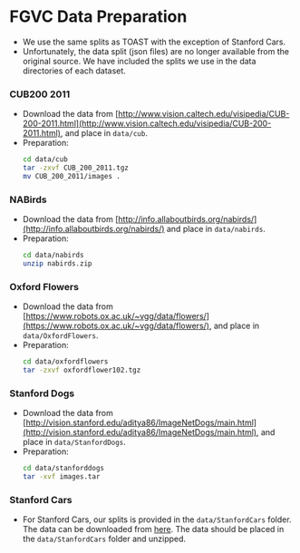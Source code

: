 # FGVC Data Preparation
- We use the same splits as TOAST with the exception of Stanford Cars.
- Unfortunately, the data split (json files) are no longer available from the original source. We have included the splits we use in the data directories of each dataset.

### CUB200 2011
- Download the data from [http://www.vision.caltech.edu/visipedia/CUB-200-2011.html](http://www.vision.caltech.edu/visipedia/CUB-200-2011.html), and place in ```data/cub```.
- Preparation:
  ```sh
  cd data/cub
  tar -zxvf CUB_200_2011.tgz
  mv CUB_200_2011/images .
  ```
### NABirds
- Download the data from [http://info.allaboutbirds.org/nabirds/](http://info.allaboutbirds.org/nabirds/) and place in ```data/nabirds```.
- Preparation:
  ```sh
  cd data/nabirds
  unzip nabirds.zip
  ```
### Oxford Flowers
- Download the data from [https://www.robots.ox.ac.uk/~vgg/data/flowers/](https://www.robots.ox.ac.uk/~vgg/data/flowers/), and place in ```data/OxfordFlowers```.
- Preparation:
  ```sh
  cd data/oxfordflowers
  tar -zxvf oxfordflower102.tgz
  ```
### Stanford Dogs
- Download the data from [http://vision.stanford.edu/aditya86/ImageNetDogs/main.html](http://vision.stanford.edu/aditya86/ImageNetDogs/main.html), and place in ```data/StanfordDogs```.
- Preparation:
  ```sh
  cd data/stanforddogs
  tar -xvf images.tar
  ```
### Stanford Cars
- For Stanford Cars, our splits is provided in the ```data/StanfordCars``` folder. The data can be downloaded from [here](https://www.kaggle.com/datasets/jessicali9530/stanford-cars-dataset). The data should be placed in the ```data/StanfordCars``` folder and unzipped.

